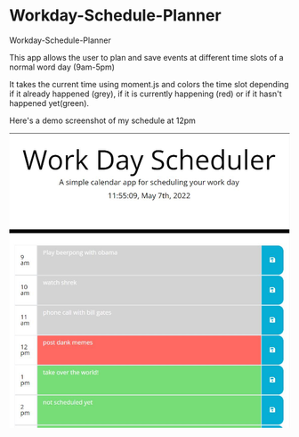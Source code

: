 # Workday-Schedule-Planner

Workday-Schedule-Planner

This app allows the user to plan and save events at different time slots of a normal word day (9am-5pm)

It takes the current time using moment.js and colors the time slot depending if it already happened (grey), if it is currently happening (red) or if it hasn't happened yet(green).

Here's a demo screenshot of my schedule at 12pm

![superbusyschedule](./assets/scheduleplannerscreenshot.JPG)